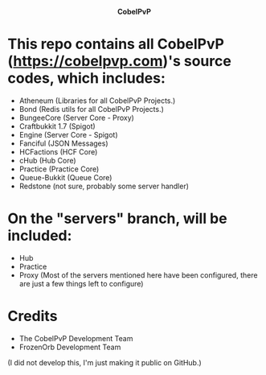 <p align="center"><b>CobelPvP </b></p>

# This repo contains all CobelPvP (https://cobelpvp.com)'s source codes, which includes:
- Atheneum (Libraries for all CobelPvP Projects.)
- Bond (Redis utils for all CobelPvP Projects.)
- BungeeCore (Server Core - Proxy)
- Craftbukkit 1.7 (Spigot)
- Engine (Server Core - Spigot)
- Fanciful (JSON Messages)
- HCFactions (HCF Core)
- cHub (Hub Core)
- Practice (Practice Core)
- Queue-Bukkit (Queue Core)
- Redstone (not sure, probably some server handler)

# On the "servers" branch, will be included:
- Hub
- Practice
- Proxy
(Most of the servers mentioned here have been configured, there are just a few things left to configure)

# Credits
- The CobelPvP Development Team
- FrozenOrb Development Team

(I did not develop this, I'm just making it public on GitHub.)
